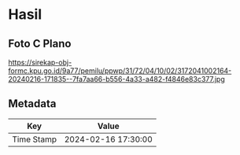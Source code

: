 # Hasil

## Foto C Plano

https://sirekap-obj-formc.kpu.go.id/9a77/pemilu/ppwp/31/72/04/10/02/3172041002164-20240216-171835--7fa7aa66-b556-4a33-a482-f4846e83c377.jpg


## Metadata

| Key        | Value               |
| ---------- | ------------------- |
| Time Stamp | 2024-02-16 17:30:00 |



